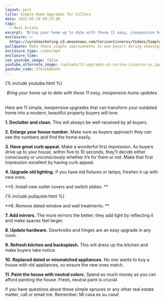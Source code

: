 ```yaml
---
layout: post
title: Simple Home Upgrades for Sellers
date: 2021-05-19 09:33:00
tags:
  - Real Estate
excerpt: 'Bring your home up to date with these 11 easy, inexpensive home updates.'
enclosure: >-
  https://vyralmarketing.s3.amazonaws.com/Corina+Cisneros/Videos/Simple+Home+Upgrades+for+Sellers.mp4
pullquote: Make these simple improvements to wow buyers during showings.
enclosure_type: video/mp4
enclosure_time:
use_youtube_image: false
youtube_alternate_image: /uploads/11-upgrades-yt-corina-cisneros-ss.jpg
youtube_code: ETkxX6Abnnk
---
```

{% include youtube.html %}

<center><em>Bring your home up to date with these 11 easy, inexpensive home updates.</em></center>

<center>&nbsp;</center>

Here are 11 simple, inexpensive upgrades that can transform your outdated home into a modern, beautiful property buyers will love:

**1\. Declutter and clean.** This will always be well-received by all buyers.

**2\. Enlarge your house number.** Make sure as buyers approach they can see the numbers and find the home easily.

**3\. Have great curb appeal.** Make a wonderful first impression. As buyers drive up to your house, within five to 10 seconds, they’ll decide either consciously or unconsciously whether it’s for them or not. Make that first impression excellent by having curb appeal.

**4\. Upgrade old lighting.** If you have old fixtures or lamps, freshen it up with new ones.

**5\. Install new outlet covers and switch plates. **

{% include pullquote.html %}

**6\. Remove dated window and wall treatments. **

**7\. Add mirrors.** The more mirrors the better; they add light by reflecting it and make spaces feel larger.

**8\. Update hardware.** Doorknobs and hinges are an easy upgrade in any room.

**9\.**&nbsp;**Refresh kitchen and backsplash.** This will dress up the kitchen and make buyers take notice.

**10\.**&nbsp;**Replaced dated or mismatched appliances.** No one wants to buy a house with old appliances, so ensure the new ones match.

**11\. Paint the house with neutral colors.** Spend as much money as you can afford painting the house. Fresh, neutral paint is crucial.

If you have questions about these simple spruces or any other real estate matter, call or email me. Remember: Mi casa es su casa\!

&nbsp;
